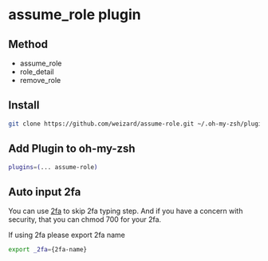 # assume_role plugin

## Method

- assume_role
- role_detail
- remove_role

## Install

``` zsh
git clone https://github.com/weizard/assume-role.git ~/.oh-my-zsh/plugins
```

## Add Plugin to oh-my-zsh

```zsh
plugins=(... assume-role)
```

## Auto input 2fa

You can use [2fa](https://github.com/rsc/2fa) to skip 2fa typing step.
And if you have a concern with security, that you can chmod 700 for your 2fa.

If using 2fa please export 2fa name

``` zsh
export _2fa={2fa-name}
```